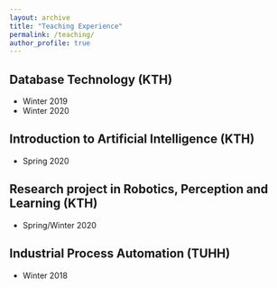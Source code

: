 ```yaml
---
layout: archive
title: "Teaching Experience"
permalink: /teaching/
author_profile: true
---
```


## Database Technology (KTH)
* Winter 2019
* Winter 2020

## Introduction to Artificial Intelligence (KTH)
* Spring 2020

## Research project in Robotics, Perception and Learning (KTH)
* Spring/Winter 2020

## Industrial Process Automation (TUHH)
* Winter 2018
